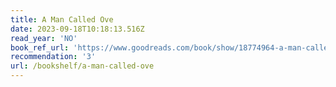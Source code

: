 ```yaml
---
title: A Man Called Ove
date: 2023-09-18T10:18:13.516Z
read_year: 'NO'
book_ref_url: 'https://www.goodreads.com/book/show/18774964-a-man-called-ove'
recommendation: '3'
url: /bookshelf/a-man-called-ove
---
```


